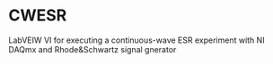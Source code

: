 # CWESR
LabVEIW VI for executing a continuous-wave ESR experiment with NI DAQmx and Rhode&amp;Schwartz signal gnerator
